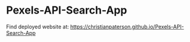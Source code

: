 # Pexels-API-Search-App

Find deployed website at: https://christianpaterson.github.io/Pexels-API-Search-App
